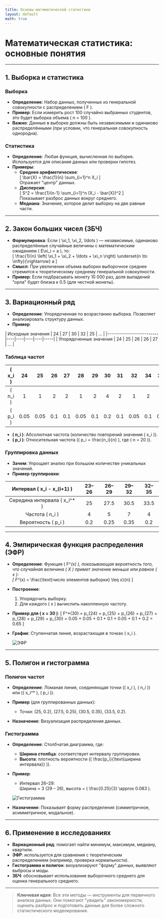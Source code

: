 ```yaml
---
title: Основы математической статистики
layout: default
math: true
---
```


# Математическая статистика: основные понятия

---

## 1. Выборка и статистика

### Выборка
- **Определение**: Набор данных, полученных из генеральной совокупности с распределением \( F \).  
- **Пример**: Если измерить рост 100 случайно выбранных студентов, это будет выборка объема \( n = 100 \).  
- **Важно**: Данные в выборке должны быть независимыми и одинаково распределёнными (при условии, что генеральная совокупность однородна).

### Статистика
- **Определение**: Любая функция, вычисленная по выборке. Используется для описания данных или проверки гипотез.  
- **Примеры**:
  - **Среднее арифметическое**:  
    \[
    \bar{X} = \frac{1}{n} \sum_{i=1}^n X_i
    \]  
    Отражает "центр" данных.
  - **Дисперсия**:  
    \[
    S^2 = \frac{1}{n-1} \sum_{i=1}^n (X_i - \bar{X})^2
    \]  
    Показывает разброс данных вокруг среднего.
  - **Медиана**: Значение, которое делит выборку на две равные части.

---

## 2. Закон больших чисел (ЗБЧ)

- **Формулировка**: Если \( \xi_1, \xi_2, \ldots \) — независимые, одинаково распределённые случайные величины с математическим ожиданием \( E\xi_i = a \), то:  
  \[
  \frac{1}{n} \left( \xi_1 + \xi_2 + \ldots + \xi_n \right) \underset{n \to \infty}{\rightarrow} a
  \]
- **Смысл**: При увеличении объема выборки выборочное среднее стремится к теоретическому среднему генеральной совокупности.  
- **Пример**: Если подбрасывать монету 10 000 раз, доля выпадений "орла" будет близка к 0.5 (для честной монеты).

---

## 3. Вариационный ряд

- **Определение**: Упорядоченная по возрастанию выборка. Позволяет анализировать структуру данных.  
- **Пример**:

| Исходные значения       | 24 | 27 | 30 | 32 | 25 | ... |
|--------------------------|----|----|----|----|-----|
| Упорядоченные значения   | 24 | 25 | 26 | 26 | 27 | ... |

### Таблица частот

| \( x_i \) | 24 | 25 | 26 | 27 | 28 | 29 | 30 | 31 | 32 | 34 | 35 |
|:---------:|:--:|:--:|:--:|:--:|:--:|:--:|:--:|:--:|:--:|:--:|:--:|
| \( n_i \) | 1  | 1  | 2  | 2  | 1  | 2  | 4  | 2  | 1  | 2  | 2  |
| \( p_i \) | 0.05 | 0.05 | 0.1 | 0.1 | 0.05 | 0.1 | 0.2 | 0.1 | 0.05 | 0.1 | 0.1 |

- **\( n_i \)**: Абсолютная частота (количество повторений значения \( x_i \)).  
- **\( p_i \)**: Относительная частота (\( p_i = \frac{n_i}{n} \), где \( n = 20 \)).

### Группировка данных

- **Зачем**: Упрощает анализ при большом количестве уникальных значений.  
- **Пример группировки**:

| Интервал \( x_i - x_{i+1} \) | 23–26 | 26–29 | 29–32 | 32–35 |
|:----------------------------:|:-----:|:-----:|:-----:|:-----:|
| Середина интервала \( x_i^* \) | 25 | 27.5 | 30.5 | 33.5 |
| Частота \( n_i \) | 4 | 5 | 7 | 4 |
| Вероятность \( p_i \) | 0.2 | 0.25 | 0.35 | 0.2 |

---

## 4. Эмпирическая функция распределения (ЭФР)

- **Определение**: Функция \( F^*(x) \), показывающая вероятность того, что случайная величина \( X \) примет значение меньше или равное \( x \):  
  \[
  F^*(x) = \frac{\text{число элементов выборки} \leq x}{n}
  \]
- **Построение**:
  1. Упорядочить выборку.
  2. Для каждого \( x \) вычислить накопленную частоту.

- **Пример для \( x = 30 \)**:
  \[
  F^*(30) = p_{24} + p_{25} + p_{26} + p_{27} + p_{28} + p_{29} + p_{30} = 0.05 + 0.05 + 0.1 + 0.1 + 0.05 + 0.1 + 0.2 = 0.65
  \]

- **График**: Ступенчатая линия, возрастающая в точках \( x_i \).

  ![ЭФР](https://upload.wikimedia.org/wikipedia/commons/c/ca/Empirical_CDF.png)

---

## 5. Полигон и гистограмма

### Полигон частот

- **Определение**: Ломаная линия, соединяющая точки (\( x_i \), \( n_i \)) или (\( x_i^* \), \( p_i \)).  
- **Пример** (для группированных данных):
  - Точки: (25, 0.2), (27.5, 0.25), (30.5, 0.35), (33.5, 0.2).

- **Назначение**: Визуализация распределения данных.

### Гистограмма

- **Определение**: Столбчатая диаграмма, где:
  - **Ширина столбца**: соответствует интервалу группировки.
  - **Высота**: плотность вероятности (\( \frac{p_i}{\text{ширина интервала}} \)).

- **Пример**:
  - Интервал 26–29:  
    Ширина = 3 (29 – 26), высота = \( \frac{0.25}{3} \approx 0.083 \).

  ![Гистограмма](https://miro.medium.com/v2/resize:fit:720/format:webp/1*4tI9cGQebQ48A6B5Mp-lVw.png)

- **Назначение**: Показывает форму распределения (симметричное, асимметричное, модальное).

---

## 6. Применение в исследованиях

- **Вариационный ряд**: помогает найти минимум, максимум, медиану, квартили.
- **ЭФР**: используется для сравнения с теоретическим распределением (например, проверка нормальности).
- **Гистограмма и полигон**: визуализируют "форму" данных, выявляют выбросы и моды.
- **ЗБЧ**: обосновывает использование выборочного среднего для оценки генерального среднего.

---

> **Ключевая идея**: Все эти методы — инструменты для первичного анализа данных. Они помогают "увидеть" закономерности, оценить разброс и подготовить данные для более сложного статистического моделирования.
